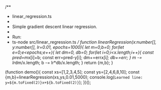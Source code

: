 /**
 * linear_regression.ts
 *
 * Simple gradient descent linear regression.
 *
 * Run:
 *   ts-node src/linear_regression.ts
 */
function linearRegression(x:number[], y:number[], lr=0.01, epochs=1000){
  let m=0,b=0;
  for(let e=0;e<epochs;e++){
    let dm=0, db=0;
    for(let i=0;i<x.length;i++){
      const pred=m*x[i]+b;
      const err=pred-y[i];
      dm+=err*x[i]; db+=err;
    }
    m -= lr*dm/x.length;
    b -= lr*db/x.length;
  }
  return {m,b};
}

(function demo(){
  const xs=[1,2,3,4,5];
  const ys=[2,4,6,8,10];
  const {m,b}=linearRegression(xs,ys,0.01,5000);
  console.log(`Learned line: y=${m.toFixed(2)}x+${b.toFixed(2)}`);
})();
